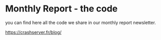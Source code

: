 # Monthly Report - the code

you can find here all the code we share in our monthly report newsletter.

https://crashserver.fr/blog/
